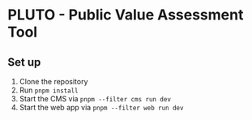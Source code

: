# PLUTO - Public Value Assessment Tool

## Set up

1. Clone the repository
2. Run `pnpm install`
3. Start the CMS via `pnpm --filter cms run dev`
4. Start the web app via `pnpm --filter web run dev`

